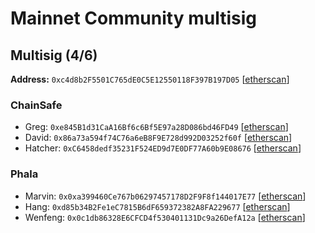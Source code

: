 # Mainnet Community multisig

## Multisig (4/6)

**Address:** `0xc4d8b2F5501C765dE0C5E12550118F397B197D05` [[etherscan](https://etherscan.io/address/0xc4d8b2F5501C765dE0C5E12550118F397B197D05)]

### ChainSafe
- Greg: `0xe845B1d31CaA16Bf6c6Bf5E97a28D086bd46FD49` [[etherscan](https://etherscan.io/address/0xe845B1d31CaA16Bf6c6Bf5E97a28D086bd46FD49)]
- David: `0x86a73a594f74C76a6eB8F9E728d992D03252f60f` [[etherscan](https://etherscan.io/address/0x86a73a594f74C76a6eB8F9E728d992D03252f60f)]
- Hatcher: `0xC6458dedf35231F524ED9d7E0DF77A60b9E08676` [[etherscan](https://etherscan.io/address/0xC6458dedf35231F524ED9d7E0DF77A60b9E08676)]

### Phala
- Marvin: `0x0xa399460Ce767b06297457178D2F9F8f144017E77` [[etherscan](https://etherscan.io/address/0x0xa399460Ce767b06297457178D2F9F8f144017E77)]
- Hang: `0xd85b34B2Fe1eC7815B6dF659372382A8FA229677` [[etherscan](https://etherscan.io/address/0xd85b34B2Fe1eC7815B6dF659372382A8FA229677)]
- Wenfeng: `0x0c1db86328E6CFCD4f530401131Dc9a26DefA12a` [[etherscan](https://etherscan.io/address/0x0c1db86328E6CFCD4f530401131Dc9a26DefA12a)]


